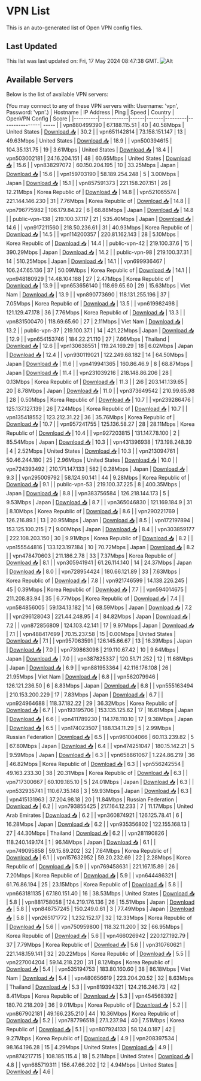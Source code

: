 # VPN List

This is an auto-generated list of Open VPN config files.

## Last Updated

This list was last updated on: Fri, 17 May 2024 08:47:38 GMT.
![Alt](https://repobeats.axiom.co/api/embed/186b98318ef1479477931607c1ad7d823f12451f.svg "Repobeats analytics image")

## Available Servers

Below is the list of available VPN servers:

(You may connect to any of these VPN servers with: Username: 'vpn', Password: 'vpn'.)
| Hostname | IP Address | Ping | Speed | Country | OpenVPN Config | Score |
|----------|------------|------|-------|---------|----------------| ----- |
| vpn880499390 | 67.188.115.51 | 40 | 40.58Mbps | United States | [Download 📥](./configs/server_0_US.ovpn) | 30.2 |
| vpn651142814 | 73.158.151.147 | 13 | 49.63Mbps | United States | [Download 📥](./configs/server_1_US.ovpn) | 18.9 |
| vpn500394615 | 104.35.131.75 | 19 | 3.61Mbps | United States | [Download 📥](./configs/server_2_US.ovpn) | 18.4 |
| vpn503002181 | 24.16.204.151 | 48 | 60.65Mbps | United States | [Download 📥](./configs/server_3_US.ovpn) | 15.6 |
| vpn838297072 | 60.150.204.195 | 10 | 33.25Mbps | Japan | [Download 📥](./configs/server_4_JP.ovpn) | 15.6 |
| vpn159703190 | 58.189.254.248 | 5 | 3.00Mbps | Japan | [Download 📥](./configs/server_5_JP.ovpn) | 15.1 |
| vpn857591373 | 221.158.207.151 | 26 | 12.21Mbps | Korea Republic of | [Download 📥](./configs/server_6_KR.ovpn) | 14.8 |
| vpn521065574 | 221.144.146.230 | 31 | 7.76Mbps | Korea Republic of | [Download 📥](./configs/server_7_KR.ovpn) | 14.8 |
| vpn796775982 | 106.179.84.22 | 6 | 68.88Mbps | Japan | [Download 📥](./configs/server_8_JP.ovpn) | 14.8 |
| public-vpn-138 | 219.100.37.117 | 21 | 535.40Mbps | Japan | [Download 📥](./configs/server_9_JP.ovpn) | 14.6 |
| vpn917211560 | 218.50.236.61 | 31 | 40.93Mbps | Korea Republic of | [Download 📥](./configs/server_10_KR.ovpn) | 14.5 |
| vpn114200357 | 220.81.162.143 | 28 | 5.10Mbps | Korea Republic of | [Download 📥](./configs/server_11_KR.ovpn) | 14.4 |
| public-vpn-42 | 219.100.37.6 | 15 | 390.29Mbps | Japan | [Download 📥](./configs/server_12_JP.ovpn) | 14.2 |
| public-vpn-98 | 219.100.37.31 | 14 | 510.25Mbps | Japan | [Download 📥](./configs/server_13_JP.ovpn) | 14.1 |
| vpn699936467 | 106.247.65.136 | 37 | 50.09Mbps | Korea Republic of | [Download 📥](./configs/server_14_KR.ovpn) | 14.1 |
| vpn948180929 | 14.48.104.188 | 27 | 2.47Mbps | Korea Republic of | [Download 📥](./configs/server_15_KR.ovpn) | 13.9 |
| vpn653656140 | 118.69.65.60 | 29 | 15.63Mbps | Viet Nam | [Download 📥](./configs/server_16_VN.ovpn) | 13.9 |
| vpn890773690 | 118.131.255.196 | 37 | 7.05Mbps | Korea Republic of | [Download 📥](./configs/server_17_KR.ovpn) | 13.5 |
| vpn619982498 | 121.129.47.178 | 36 | 7.76Mbps | Korea Republic of | [Download 📥](./configs/server_18_KR.ovpn) | 13.3 |
| vpn831500470 | 118.69.65.60 | 27 | 2.11Mbps | Viet Nam | [Download 📥](./configs/server_19_VN.ovpn) | 13.2 |
| public-vpn-37 | 219.100.37.1 | 14 | 421.22Mbps | Japan | [Download 📥](./configs/server_20_JP.ovpn) | 12.9 |
| vpn654153746 | 184.22.21.110 | 27 | 7.66Mbps | Thailand | [Download 📥](./configs/server_21_TH.ovpn) | 12.6 |
| vpn130638551 | 119.24.169.29 | 18 | 6.02Mbps | Japan | [Download 📥](./configs/server_22_JP.ovpn) | 12.4 |
| vpn930119021 | 122.249.68.182 | 14 | 64.50Mbps | Japan | [Download 📥](./configs/server_23_JP.ovpn) | 11.6 |
| vpn419941365 | 160.86.46.9 | 8 | 68.87Mbps | Japan | [Download 📥](./configs/server_24_JP.ovpn) | 11.4 |
| vpn231039216 | 218.148.86.206 | 28 | 0.13Mbps | Korea Republic of | [Download 📥](./configs/server_25_KR.ovpn) | 11.3 |
| 2i6 | 203.141.139.65 | 20 | 8.78Mbps | Japan | [Download 📥](./configs/server_26_JP.ovpn) | 11.0 |
| vpn373649542 | 210.99.65.98 | 28 | 0.50Mbps | Korea Republic of | [Download 📥](./configs/server_27_KR.ovpn) | 10.7 |
| vpn239286476 | 125.137.127.139 | 26 | 7.24Mbps | Korea Republic of | [Download 📥](./configs/server_28_KR.ovpn) | 10.7 |
| vpn135418552 | 123.212.31.22 | 36 | 35.76Mbps | Korea Republic of | [Download 📥](./configs/server_29_KR.ovpn) | 10.7 |
| vpn957241755 | 125.136.58.27 | 28 | 28.11Mbps | Korea Republic of | [Download 📥](./configs/server_30_KR.ovpn) | 10.4 |
| vpn927203815 | 131.147.78.100 | 2 | 85.54Mbps | Japan | [Download 📥](./configs/server_31_JP.ovpn) | 10.3 |
| vpn431396938 | 173.198.248.39 | 4 | 2.52Mbps | United States | [Download 📥](./configs/server_32_US.ovpn) | 10.3 |
| vpn213094761 | 50.46.244.180 | 25 | 2.96Mbps | United States | [Download 📥](./configs/server_33_US.ovpn) | 10.0 |
| vpn724393492 | 210.171.147.133 | 582 | 0.28Mbps | Japan | [Download 📥](./configs/server_34_JP.ovpn) | 9.3 |
| vpn295009792 | 58.124.90.141 | 44 | 9.28Mbps | Korea Republic of | [Download 📥](./configs/server_35_KR.ovpn) | 9.1 |
| public-vpn-53 | 219.100.37.225 | 8 | 400.35Mbps | Japan | [Download 📥](./configs/server_36_JP.ovpn) | 8.8 |
| vpn383756584 | 126.218.144.173 | 5 | 9.53Mbps | Japan | [Download 📥](./configs/server_37_JP.ovpn) | 8.7 |
| vpn365046830 | 121.169.184.9 | 31 | 8.10Mbps | Korea Republic of | [Download 📥](./configs/server_38_KR.ovpn) | 8.6 |
| vpn290221769 | 126.216.89.1 | 13 | 20.95Mbps | Japan | [Download 📥](./configs/server_39_JP.ovpn) | 8.5 |
| vpn172197894 | 153.125.100.215 | 7 | 9.00Mbps | Japan | [Download 📥](./configs/server_40_JP.ovpn) | 8.4 |
| vpn303859177 | 222.108.203.150 | 30 | 9.91Mbps | Korea Republic of | [Download 📥](./configs/server_41_KR.ovpn) | 8.2 |
| vpn155544816 | 133.123.197.184 | 10 | 70.72Mbps | Japan | [Download 📥](./configs/server_42_JP.ovpn) | 8.2 |
| vpn478470603 | 211.186.2.78 | 33 | 7.37Mbps | Korea Republic of | [Download 📥](./configs/server_43_KR.ovpn) | 8.1 |
| vpn305941941 | 61.26.114.140 | 14 | 24.37Mbps | Japan | [Download 📥](./configs/server_44_JP.ovpn) | 8.0 |
| vpn728954424 | 180.66.121.89 | 33 | 7.63Mbps | Korea Republic of | [Download 📥](./configs/server_45_KR.ovpn) | 7.8 |
| vpn921746599 | 14.138.226.245 | 45 | 0.39Mbps | Korea Republic of | [Download 📥](./configs/server_46_KR.ovpn) | 7.7 |
| vpn594014675 | 211.208.83.94 | 35 | 6.77Mbps | Korea Republic of | [Download 📥](./configs/server_47_KR.ovpn) | 7.4 |
| vpn584856005 | 59.134.13.182 | 14 | 68.59Mbps | Japan | [Download 📥](./configs/server_48_JP.ovpn) | 7.2 |
| vpn296128043 | 221.44.248.95 | 4 | 84.82Mbps | Japan | [Download 📥](./configs/server_49_JP.ovpn) | 7.2 |
| vpn872856809 | 124.103.42.141 | 17 | 9.97Mbps | Japan | [Download 📥](./configs/server_50_JP.ovpn) | 7.1 |
| vpn488417699 | 70.15.237.58 | 15 | 0.00Mbps | United States | [Download 📥](./configs/server_51_US.ovpn) | 7.1 |
| vpn957063591 | 126.145.66.67 | 13 | 16.39Mbps | Japan | [Download 📥](./configs/server_52_JP.ovpn) | 7.0 |
| vpn739863098 | 219.110.67.42 | 10 | 9.64Mbps | Japan | [Download 📥](./configs/server_53_JP.ovpn) | 7.0 |
| vpn387825337 | 120.51.71.252 | 12 | 11.68Mbps | Japan | [Download 📥](./configs/server_54_JP.ovpn) | 6.9 |
| vpn881953364 | 42.116.176.108 | 26 | 21.95Mbps | Viet Nam | [Download 📥](./configs/server_55_VN.ovpn) | 6.8 |
| vpn562079946 | 126.121.236.50 | 6 | 8.83Mbps | Japan | [Download 📥](./configs/server_56_JP.ovpn) | 6.8 |
| vpn555163494 | 210.153.200.229 | 17 | 7.83Mbps | Japan | [Download 📥](./configs/server_57_JP.ovpn) | 6.7 |
| vpn924964688 | 118.37.182.22 | 29 | 36.32Mbps | Korea Republic of | [Download 📥](./configs/server_58_KR.ovpn) | 6.7 |
| vpn193195706 | 153.135.125.62 | 17 | 16.61Mbps | Japan | [Download 📥](./configs/server_59_JP.ovpn) | 6.6 |
| vpn411789230 | 114.178.110.10 | 17 | 9.38Mbps | Japan | [Download 📥](./configs/server_60_JP.ovpn) | 6.5 |
| vpn174023507 | 188.134.11.29 | 5 | 2.99Mbps | Russian Federation | [Download 📥](./configs/server_61_RU.ovpn) | 6.5 |
| vpn961004066 | 60.113.239.82 | 5 | 67.80Mbps | Japan | [Download 📥](./configs/server_62_JP.ovpn) | 6.4 |
| vpn474251047 | 180.15.142.21 | 5 | 9.59Mbps | Japan | [Download 📥](./configs/server_63_JP.ovpn) | 6.3 |
| vpn658861067 | 1.224.86.219 | 36 | 46.82Mbps | Korea Republic of | [Download 📥](./configs/server_64_KR.ovpn) | 6.3 |
| vpn556242554 | 49.163.233.30 | 38 | 20.31Mbps | Korea Republic of | [Download 📥](./configs/server_65_KR.ovpn) | 6.3 |
| vpn717300667 | 60.109.185.10 | 5 | 24.01Mbps | Japan | [Download 📥](./configs/server_66_JP.ovpn) | 6.3 |
| vpn532935741 | 110.67.35.148 | 3 | 59.93Mbps | Japan | [Download 📥](./configs/server_67_JP.ovpn) | 6.3 |
| vpn415131963 | 37.204.98.18 | 20 | 11.84Mbps | Russian Federation | [Download 📥](./configs/server_68_RU.ovpn) | 6.2 |
| vpn793855425 | 217.164.12.233 | 7 | 11.17Mbps | United Arab Emirates | [Download 📥](./configs/server_69_AE.ovpn) | 6.2 |
| vpn360874921 | 126.125.78.41 | 6 | 16.28Mbps | Japan | [Download 📥](./configs/server_70_JP.ovpn) | 6.2 |
| vpn935356802 | 122.155.168.13 | 27 | 44.30Mbps | Thailand | [Download 📥](./configs/server_71_TH.ovpn) | 6.2 |
| vpn281190826 | 118.240.149.174 | 1 | 96.14Mbps | Japan | [Download 📥](./configs/server_72_JP.ovpn) | 6.1 |
| vpn749095858 | 59.15.89.202 | 32 | 7.64Mbps | Korea Republic of | [Download 📥](./configs/server_73_KR.ovpn) | 6.1 |
| vpn157632952 | 59.20.232.69 | 22 | 2.28Mbps | Korea Republic of | [Download 📥](./configs/server_74_KR.ovpn) | 5.9 |
| vpn769458631 | 221.167.15.89 | 26 | 7.20Mbps | Korea Republic of | [Download 📥](./configs/server_75_KR.ovpn) | 5.9 |
| vpn644486321 | 61.76.86.194 | 25 | 23.15Mbps | Korea Republic of | [Download 📥](./configs/server_76_KR.ovpn) | 5.8 |
| vpn663181135 | 67.180.151.40 | 16 | 38.53Mbps | United States | [Download 📥](./configs/server_77_US.ovpn) | 5.8 |
| vpn881758058 | 124.219.176.136 | 26 | 15.51Mbps | Japan | [Download 📥](./configs/server_78_JP.ovpn) | 5.8 |
| vpn848757245 | 150.249.0.61 | 3 | 77.49Mbps | Japan | [Download 📥](./configs/server_79_JP.ovpn) | 5.8 |
| vpn265171772 | 1.232.152.17 | 32 | 12.33Mbps | Korea Republic of | [Download 📥](./configs/server_80_KR.ovpn) | 5.6 |
| vpn750959800 | 118.32.11.200 | 32 | 66.95Mbps | Korea Republic of | [Download 📥](./configs/server_81_KR.ovpn) | 5.6 |
| vpn466026942 | 220.127.192.79 | 37 | 7.79Mbps | Korea Republic of | [Download 📥](./configs/server_82_KR.ovpn) | 5.6 |
| vpn310760621 | 221.148.159.141 | 32 | 20.22Mbps | Korea Republic of | [Download 📥](./configs/server_83_KR.ovpn) | 5.5 |
| vpn227004204 | 59.14.218.220 | 31 | 8.12Mbps | Korea Republic of | [Download 📥](./configs/server_84_KR.ovpn) | 5.4 |
| vpn535194753 | 183.80.160.60 | 38 | 86.18Mbps | Viet Nam | [Download 📥](./configs/server_85_VN.ovpn) | 5.4 |
| vpn480656619 | 223.204.20.52 | 32 | 8.63Mbps | Thailand | [Download 📥](./configs/server_86_TH.ovpn) | 5.3 |
| vpn819394321 | 124.216.246.73 | 42 | 8.41Mbps | Korea Republic of | [Download 📥](./configs/server_87_KR.ovpn) | 5.3 |
| vpn454568392 | 180.70.218.209 | 36 | 9.01Mbps | Korea Republic of | [Download 📥](./configs/server_88_KR.ovpn) | 5.2 |
| vpn867902181 | 49.166.235.210 | 44 | 10.36Mbps | Korea Republic of | [Download 📥](./configs/server_89_KR.ovpn) | 5.2 |
| vpn787796518 | 27.1.237.94 | 40 | 7.51Mbps | Korea Republic of | [Download 📥](./configs/server_90_KR.ovpn) | 5.1 |
| vpn807924133 | 58.124.0.187 | 42 | 9.27Mbps | Korea Republic of | [Download 📥](./configs/server_91_KR.ovpn) | 4.9 |
| vpn208397534 | 98.164.196.28 | 15 | 4.29Mbps | United States | [Download 📥](./configs/server_92_US.ovpn) | 4.9 |
| vpn874217715 | 108.185.115.4 | 18 | 5.21Mbps | United States | [Download 📥](./configs/server_93_US.ovpn) | 4.8 |
| vpn685719311 | 156.47.66.202 | 12 | 4.94Mbps | United States | [Download 📥](./configs/server_94_US.ovpn) | 4.6 |

